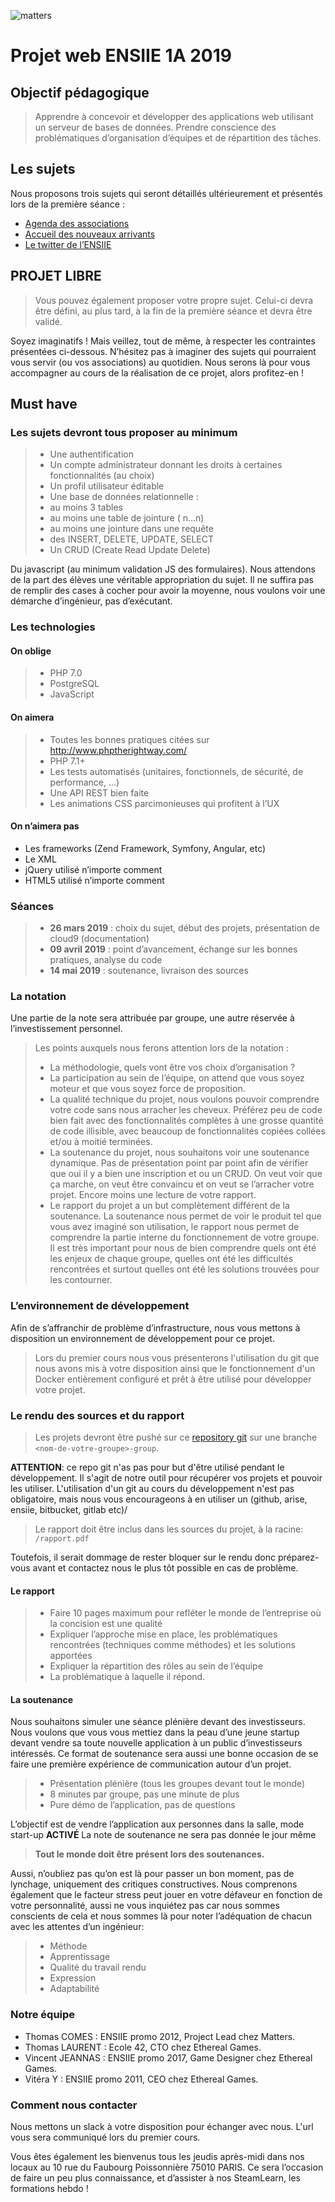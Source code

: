 ![matters](https://cdn-images-1.medium.com/max/2000/1*Pl-fB1X01RfcEbPP-FVlew.jpeg)

Projet web ENSIIE 1A 2019
======

Objectif pédagogique
----------

>Apprendre à concevoir et développer des applications web utilisant un serveur de bases de données.
>Prendre conscience des problématiques d’organisation d’équipes et de répartition des tâches.

Les sujets
------------

Nous proposons trois sujets qui seront détaillés ultérieurement et présentés lors de la première séance :

* [Agenda des associations](sujets/agenda-des-associations.md)
* [Accueil des nouveaux arrivants](/document/sujets/accueil-des-nouveaux-arrivants.md)
* [Le twitter de l’ENSIIE](sujets/twittiie-le-twitter-de-ensiie.md)

PROJET LIBRE
-----

>Vous pouvez également proposer votre propre sujet. Celui-ci devra être défini, au plus tard, à la fin de la première séance et devra être validé.

Soyez imaginatifs ! Mais veillez, tout de même, à respecter les contraintes présentées ci-dessous. N’hésitez pas à imaginer des sujets qui pourraient vous servir (ou vos associations) au quotidien. Nous serons là pour vous accompagner au cours de la réalisation de ce projet, alors profitez-en !

Must have
-------

### Les sujets devront tous proposer **au minimum**

> * Une authentification
> * Un compte administrateur donnant les droits à certaines fonctionnalités (au choix)
> * Un profil utilisateur éditable
> * Une base de données relationnelle :
> * au moins 3 tables
> * au moins une table de jointure ( n…n)
> * au moins une jointure dans une requête
> * des INSERT, DELETE, UPDATE, SELECT
> * Un CRUD (Create Read Update Delete)

Du javascript (au minimum validation JS des formulaires).
Nous attendons de la part des élèves une véritable appropriation du sujet. Il ne suffira pas de remplir des cases à cocher pour avoir la moyenne, nous voulons voir une démarche d’ingénieur, pas d’exécutant.

### Les technologies

#### On oblige

> * PHP 7.0
> * PostgreSQL
> * JavaScript

#### On aimera

> * Toutes les bonnes pratiques citées sur http://www.phptherightway.com/
> * PHP 7.1+
> * Les tests automatisés (unitaires, fonctionnels, de sécurité, de performance, …)
> * Une API REST bien faite
> * Les animations CSS parcimonieuses qui profitent à l’UX

#### On n’aimera pas

* Les frameworks (Zend Framework, Symfony, Angular, etc)
* Le XML
* jQuery utilisé n’importe comment
* HTML5 utilisé n’importe comment

### Séances

> * **26 mars 2019** : choix du sujet, début des projets, présentation de cloud9 (documentation)
> * **09 avril 2019** : point d’avancement, échange sur les bonnes pratiques, analyse du code
> * **14 mai 2019** : soutenance, livraison des sources

### La notation

Une partie de la note sera attribuée par groupe, une autre réservée à l’investissement personnel.

> Les points auxquels nous ferons attention lors de la notation :
> * La méthodologie, quels vont être vos choix d’organisation ?
> * La participation au sein de l’équipe, on attend que vous soyez moteur et que vous soyez force de proposition.
> * La qualité technique du projet, nous voulons pouvoir comprendre votre code sans nous arracher les cheveux. Préférez peu de code bien fait avec des fonctionnalités complètes à une grosse quantité de code illisible, avec beaucoup de fonctionnalités copiées collées et/ou à moitié terminées.
> * La soutenance du projet, nous souhaitons voir une soutenance dynamique. Pas de présentation point par point afin de vérifier que oui il y a bien une inscription et ou un CRUD. On veut voir que ça marche, on veut être convaincu et on veut se l’arracher votre projet. Encore moins une lecture de votre rapport.
> * Le rapport du projet a un but complètement différent de la soutenance. La soutenance nous permet de voir le produit tel que vous avez imaginé son utilisation, le rapport nous permet de comprendre la partie interne du fonctionnement de votre groupe. Il est très important pour nous de bien comprendre quels ont été les enjeux de chaque groupe, quelles ont été les difficultés rencontrées et surtout quelles ont été les solutions trouvées pour les contourner.

### L’environnement de développement

Afin de s’affranchir de problème d’infrastructure, nous vous mettons à disposition un environnement de développement pour ce projet.
>Lors du premier cours nous vous présenterons l'utilisation du git que nous avons mis à votre disposition ainsi que le fonctionnement d'un Docker entièrement configuré et prêt à être utilisé pour développer votre projet.

### Le rendu des sources et du rapport

>Les projets devront être pushé sur ce [repository git](https://github.com/Un3x/ensiie-project) sur une branche ```<nom-de-votre-groupe>-group```.

**ATTENTION**: ce repo git n'as pas pour but d'être utilisé pendant le développement. Il s'agit de notre outil pour récupérer vos projets et pouvoir les utiliser. L'utilisation d'un git au cours du développement n'est pas obligatoire, mais nous vous encourageons à en utiliser un (github, arise, ensiie, bitbucket, gitlab etc)/

> Le rapport doit être inclus dans les sources du projet, à la racine: ```/rapport.pdf```

Toutefois, il serait dommage de rester bloquer sur le rendu donc préparez-vous avant et contactez nous le plus tôt possible en cas de problème.

#### Le rapport

> * Faire 10 pages maximum pour refléter le monde de l’entreprise où la concision est une qualité
> * Expliquer l’approche mise en place, les problématiques rencontrées (techniques comme méthodes) et les solutions apportées
> * Expliquer la répartition des rôles au sein de l’équipe
> * La problématique à laquelle il répond.

#### La soutenance

Nous souhaitons simuler une séance plénière devant des investisseurs. Nous voulons que vous vous mettiez dans la peau d’une jeune startup devant vendre sa toute nouvelle application à un public d’investisseurs intéressés.
Ce format de soutenance sera aussi une bonne occasion de se faire une première expérience de communication autour d’un projet.

> * Présentation plénière (tous les groupes devant tout le monde)
> * 8 minutes par groupe, pas une minute de plus
> * Pure démo de l’application, pas de questions

L’objectif est de vendre l’application aux personnes dans la salle, mode start-up **ACTIVÉ**
La note de soutenance ne sera pas donnée le jour même

> **Tout le monde doit être présent lors des soutenances.**

Aussi, n’oubliez pas qu’on est là pour passer un bon moment, pas de lynchage, uniquement des critiques constructives. Nous comprenons également que le facteur stress peut jouer en votre défaveur en fonction de votre personnalité, aussi ne vous inquiétez pas car nous sommes conscients de cela et nous sommes là pour noter l’adéquation de chacun avec les attentes d’un ingénieur:

> * Méthode
> * Apprentissage
> * Qualité du travail rendu
> * Expression
> * Adaptabilité

### Notre équipe

* Thomas COMES : ENSIIE promo 2012, Project Lead chez Matters.
* Thomas LAURENT : Ecole 42, CTO chez Ethereal Games.
* Vincent JEANNAS : ENSIIE promo 2017, Game Designer chez Ethereal Games.
* Vitéra Y : ENSIIE promo 2011, CEO chez Ethereal Games.

### Comment nous contacter

Nous mettons un slack à votre disposition pour échanger avec nous. L'url vous sera communiqué lors du premier cours.

Vous êtes également les bienvenus tous les jeudis après-midi dans nos locaux au 10 rue du Faubourg Poissonnière 75010 PARIS. Ce sera l’occasion de faire un peu plus connaissance, et d’assister à nos SteamLearn, les formations hebdo !
